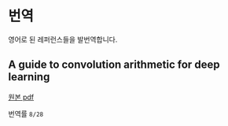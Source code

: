 # 번역
영어로 된 레퍼런스들을 발번역합니다.



## A guide to convolution arithmetic for deep learning

[원본 pdf](https://arxiv.org/abs/1603.07285)

번역률 `8/28`